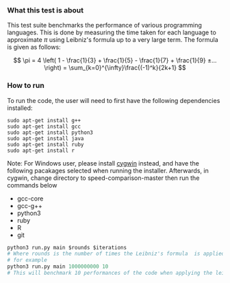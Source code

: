### What this test is about
This test suite benchmarks the performance of various programming languages. This is done by measuring the time taken for each language to approximate $\pi$ using Leibniz's formula up to a very large term.
The formula is given as follows:

$$
\pi = 4 \left( 1 - \frac{1}{3} + \frac{1}{5} - \frac{1}{7} + \frac{1}{9} ±... \right) = \sum_{k=0}^{\infty}\frac{(-1)^k}{2k+1}
$$

### How to run
To run the code, the user will need to first have the following dependencies installed:
```
sudo apt-get install g++
sudo apt-get install gcc
sudo apt-get install python3
sudo apt-get install java
sudo apt-get install ruby
sudo apt-get install r
```

Note: For Windows user, please install <a href="https://cygwin.com/">cygwin</a> instead, and have the following pacakages selected when running the installer. Afterwards, in cygwin, change directory to speed-comparison-master then run the commands below
* gcc-core
* gcc-g++
* python3
* ruby
* R
* git

```python
python3 run.py main $rounds $iterations
# Where rounds is the number of times the Leibniz's formula  is applied and iterations the number of trials to perform
# for example
python3 run.py main 1000000000 10
# This will benchmark 10 performances of the code when applying the leibniz formula a billion times
```